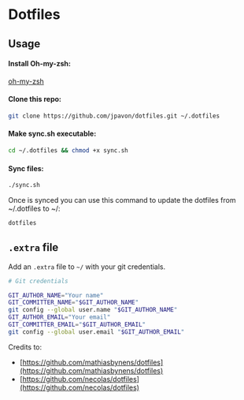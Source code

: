 # Dotfiles

## Usage

#### Install Oh-my-zsh:

[oh-my-zsh](https://github.com/robbyrussell/oh-my-zsh)

#### Clone this repo:

```bash
git clone https://github.com/jpavon/dotfiles.git ~/.dotfiles
```

#### Make sync.sh executable:

```bash
cd ~/.dotfiles && chmod +x sync.sh
```

#### Sync files:

```bash
./sync.sh
```

Once is synced you can use this command to update the dotfiles from ~/.dotfiles to ~/:

```bash
dotfiles
```

## `.extra` file

Add an `.extra` file to `~/` with your git credentials.

```bash
# Git credentials

GIT_AUTHOR_NAME="Your name"
GIT_COMMITTER_NAME="$GIT_AUTHOR_NAME"
git config --global user.name "$GIT_AUTHOR_NAME"
GIT_AUTHOR_EMAIL="Your email"
GIT_COMMITTER_EMAIL="$GIT_AUTHOR_EMAIL"
git config --global user.email "$GIT_AUTHOR_EMAIL"
```

Credits to:

- [https://github.com/mathiasbynens/dotfiles](https://github.com/mathiasbynens/dotfiles)
- [https://github.com/necolas/dotfiles](https://github.com/necolas/dotfiles)
